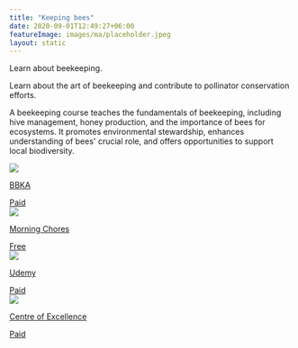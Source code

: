 ```yaml
---
title: "Keeping bees"
date: 2020-09-01T12:49:27+06:00
featureImage: images/ma/placeholder.jpeg
layout: static
---
```


Learn about beekeeping.

Learn about the art of beekeeping and contribute to pollinator conservation efforts.

A beekeeping course teaches the fundamentals of beekeeping, including hive management, honey production, and the importance of bees for ecosystems. It promotes environmental stewardship, enhances understanding of bees' crucial role, and offers opportunities to support local biodiversity.

<a class="ma-link" href="https://www.bbka.org.uk/pages/shop/department/correspondence-courses-payment"><div class="ma-card ma-card-Learning"><div class="ma-icon"><img src ="/images/Icon-pound - learning - opacity.svg"/></div><div class="ma-name"><p>BBKA</p></div><div class="ma-paid-text"><span>Paid</span></div></div></a><a class="ma-link" href="https://morningchores.com/why-beekeeping/"><div class="ma-card ma-card-Learning"><div class="ma-icon"><img src ="/images/Icon-check - learning - opacity.svg"/></div><div class="ma-name"><p>Morning Chores</p></div><div class="ma-paid-text"><span>Free</span></div></div></a><a class="ma-link" href="https://click.linksynergy.com/deeplink?id=L8N3em0sP4o&mid=47900&murl=https://www.udemy.com/topic/Beekeeping/?matchtype=p&amp;msclkid=f4f0961dddf815d07d7cf264d0c83a7f&amp;utm_campaign=BG-Orig-LongTail_la.EN_cc.BE&amp;utm_content=deal4584&amp;utm_medium=udemyads&amp;utm_source=bing&amp;utm_term=_._ag_1209463102497090_._ad__._kw_%2BBeekeeping%20%2BTraining_._de_c_._dm__._pl__._ti_kwd-75591644842813:loc-4139_._li_69173_._pd__._"><div class="ma-card ma-card-Learning"><div class="ma-icon"><img src ="/images/Icon-pound - learning - opacity.svg"/></div><div class="ma-name"><p>Udemy</p></div><div class="ma-paid-text"><span>Paid</span></div></div></a><a class="ma-link" href="https://www.centreofexcellence.com/shop/natural-beekeeping-diploma-course/"><div class="ma-card ma-card-Learning"><div class="ma-icon"><img src ="/images/Icon-pound - learning - opacity.svg"/></div><div class="ma-name"><p>Centre of Excellence</p></div><div class="ma-paid-text"><span>Paid</span></div></div></a>  

<br/><br/>






